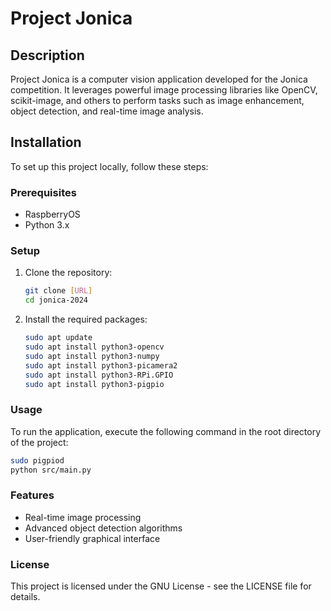 # Project Jonica

## Description
Project Jonica is a computer vision application developed for the Jonica competition. It leverages powerful image processing libraries like OpenCV, scikit-image, and others to perform tasks such as image enhancement, object detection, and real-time image analysis.

## Installation

To set up this project locally, follow these steps:

### Prerequisites
- RaspberryOS
- Python 3.x

### Setup
1. Clone the repository:
   ```bash
   git clone [URL]
   cd jonica-2024

2. Install the required packages:
   ```bash
   sudo apt update
   sudo apt install python3-opencv
   sudo apt install python3-numpy
   sudo apt install python3-picamera2
   sudo apt install python3-RPi.GPIO
   sudo apt install python3-pigpio
   ```

### Usage
To run the application, execute the following command in the root directory of the project:

```bash
sudo pigpiod
python src/main.py
```

### Features
- Real-time image processing
- Advanced object detection algorithms
- User-friendly graphical interface

### License
This project is licensed under the GNU License - see the LICENSE file for details.
